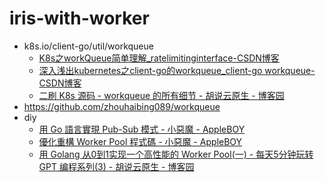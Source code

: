 iris-with-worker
================
- k8s.io/client-go/util/workqueue
  - [K8s之workQueue简单理解_ratelimitinginterface-CSDN博客](https://blog.csdn.net/qq_34562093/article/details/122854048)
  - [深入浅出kubernetes之client-go的workqueue_client-go workqueue-CSDN博客](https://blog.csdn.net/weixin_42663840/article/details/81482553)
  - [二刷 K8s 源码 - workqueue 的所有细节 - 胡说云原生 - 博客园](https://www.cnblogs.com/daniel-hutao/p/18010835/k8s_clientgo_workqueue)
- https://github.com/zhouhaibing089/workqueue
- diy
  - [用 Go 語言實現 Pub-Sub 模式 - 小惡魔 - AppleBOY](https://blog.wu-boy.com/2022/04/simple-publish-subscribe-pattern-in-golang/)
  - [優化重構 Worker Pool 程式碼 - 小惡魔 - AppleBOY](https://blog.wu-boy.com/2022/06/refactor-worker-pool-source-code/)
  - [用 Golang 从0到1实现一个高性能的 Worker Pool(一) - 每天5分钟玩转 GPT 编程系列(3) - 胡说云原生 - 博客园](https://www.cnblogs.com/daniel-hutao/p/golang-work-pool-1.html)
